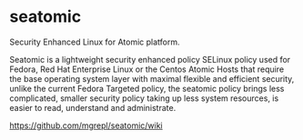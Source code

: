 # seatomic
Security Enhanced Linux for Atomic platform.

Seatomic is a lightweight security enhanced policy SELinux policy used for Fedora, Red Hat Enterprise Linux or the Centos Atomic Hosts that require the base operating system layer with maximal flexible and efficient security, unlike the current Fedora Targeted policy, the seatomic policy brings less complicated, smaller security policy taking up less system resources, is easier to read, understand and administrate.

https://github.com/mgrepl/seatomic/wiki
